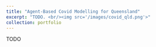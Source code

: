 ```yaml
---
title: "Agent-Based Covid Modelling for Queensland"
excerpt: "TODO. <br/><img src='/images/covid_qld.png'>"
collection: portfolio
---
```


TODO

